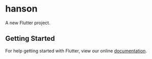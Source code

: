 # hanson

A new Flutter project.

## Getting Started

For help getting started with Flutter, view our online
[documentation](https://flutter.io/).
